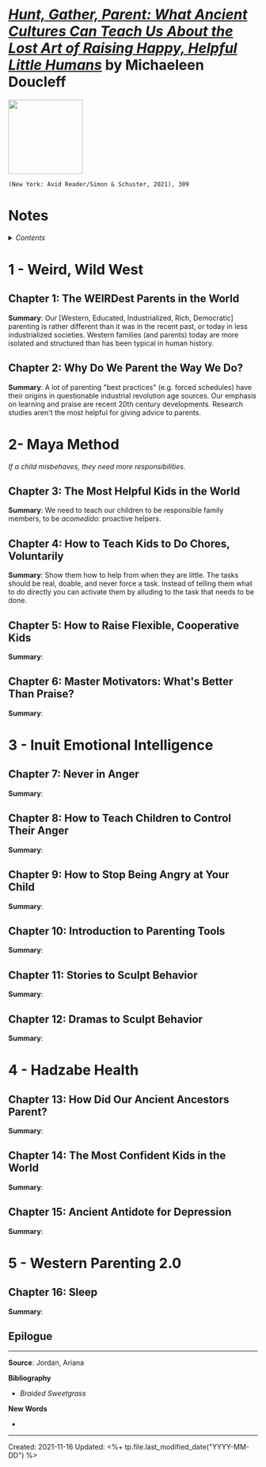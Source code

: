 
# [*Hunt, Gather, Parent: What Ancient Cultures Can Teach Us About the Lost Art of Raising Happy, Helpful Little Humans*](https://www.simonandschuster.com/books/Hunt-Gather-Parent/Michaeleen-Doucleff/9781982149673) by Michaeleen Doucleff

<img src="https://d28hgpri8am2if.cloudfront.net/book_images/onix/cvr9781982149673/hunt-gather-parent-9781982149673_lg.jpg" width=150>

`(New York: Avid Reader/Simon & Schuster, 2021), 309`

# Notes

<details>
 <summary><i>Contents</i></summary>
<!-- MarkdownTOC autolink="true" -->

<!-- /MarkdownTOC -->
</details>



# 1 - Weird, Wild West

## Chapter 1: The WEIRDest Parents in the World
**Summary**: Our [Western, Educated, Industrialized, Rich, Democratic] parenting is rather different than it was in the recent past, or today in less industrialized societies. Western families (and parents) today are more isolated and structured than has been typical in human history.


## Chapter 2: Why Do We Parent the Way We Do?
**Summary**: A lot of parenting "best practices" (e.g. forced schedules) have their origins in questionable industrial revolution age sources. Our emphasis on learning and praise are recent 20th century developments. Research studies aren't the most helpful for giving advice to parents. 


# 2- Maya Method
*If a child misbehaves, they need more responsibilities.*

## Chapter 3: The Most Helpful Kids in the World
**Summary**: We need to teach our children to be responsible family members, to be *acomedido*: proactive helpers.



## Chapter 4: How to Teach Kids to Do Chores, Voluntarily
**Summary**: Show them how to help from when they are little. The tasks should be real, doable, and never force a task. Instead of telling them what to do directly you can activate them by alluding to the task that needs to be done.



## Chapter 5: How to Raise Flexible, Cooperative Kids
**Summary**: 



## Chapter 6: Master Motivators: What's Better Than Praise?
**Summary**: 



# 3 - Inuit Emotional Intelligence

## Chapter 7: Never in Anger
**Summary**: 



## Chapter 8: How to Teach Children to Control Their Anger
**Summary**: 



## Chapter 9: How to Stop Being Angry at Your Child
**Summary**: 



## Chapter 10: Introduction to Parenting Tools
**Summary**: 



## Chapter 11: Stories to Sculpt Behavior
**Summary**: 



## Chapter 12: Dramas to Sculpt Behavior
**Summary**: 



# 4 - Hadzabe Health

## Chapter 13: How Did Our Ancient Ancestors Parent?
**Summary**: 



## Chapter 14: The Most Confident Kids in the World
**Summary**: 



## Chapter 15: Ancient Antidote for Depression
**Summary**: 



# 5 - Western Parenting 2.0

## Chapter 16: Sleep
**Summary**: 

## Epilogue


--- 
**Source**: Jordan, Ariana

**Bibliography**

- *Braided Sweetgrass*

**New Words**

- 

---
Created: 2021-11-16
Updated: <%+ tp.file.last_modified_date("YYYY-MM-DD") %>


